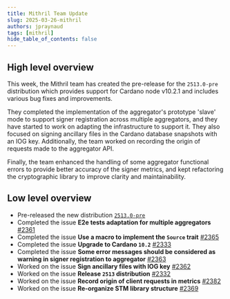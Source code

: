 ```yaml
---
title: Mithril Team Update
slug: 2025-03-26-mithril
authors: jpraynaud
tags: [mithril]
hide_table_of_contents: false
---
```


## High level overview

This week, the Mithril team has created the pre-release for the `2513.0-pre` distribution which provides support for Cardano node v10.2.1 and includes various bug fixes and improvements.

They completed the implementation of the aggregator's prototype 'slave' mode to support signer registration across multiple aggregators, and they have started to work on adapting the infrastructure to support it. They also focused on signing ancillary files in the Cardano database snapshots with an IOG key. Additionally, the team worked on recording the origin of requests made to the aggregator API.

Finally, the team enhanced the handling of some aggregator functional errors to provide better accuracy of the signer metrics, and kept refactoring the cryptographic library to improve clarity and maintainability.

## Low level overview

- Pre-released the new distribution [`2513.0-pre`](https://github.com/input-output-hk/mithril/releases/tag/2513.0-pre)
- Completed the issue **E2e tests adaptation for multiple aggregators** [#2361](https://github.com/input-output-hk/mithril/issues/2361)
- Completed the issue **Use a macro to implement the `Source` trait** [#2365](https://github.com/input-output-hk/mithril/issues/2365)
- Completed the issue **Upgrade to Cardano `10.2`** [#2333](https://github.com/input-output-hk/mithril/issues/2333)
- Completed the issue **Some error messages should be considered as warning in signer registration to aggregator** [#2363](https://github.com/input-output-hk/mithril/issues/2363)
- Worked on the issue **Sign ancillary files with IOG key** [#2362](https://github.com/input-output-hk/mithril/issues/2362)
- Worked on the issue **Release `2513` distribution** [#2332](https://github.com/input-output-hk/mithril/issues/2332)
- Worked on the issue **Record origin of client requests in metrics** [#2382](https://github.com/input-output-hk/mithril/issues/2382)
- Worked on the issue **Re-organize STM library structure** [#2369](https://github.com/input-output-hk/mithril/issues/2369)

